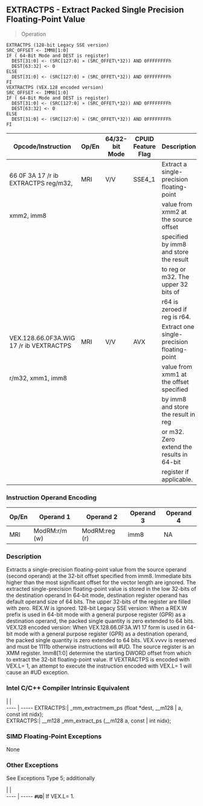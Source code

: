 ## EXTRACTPS  -  Extract Packed Single Precision Floating-Point Value

> Operation

``` slim
EXTRACTPS (128-bit Legacy SSE version)
SRC_OFFSET <- IMM8[1:0]
IF ( 64-Bit Mode and DEST is register)
  DEST[31:0] <- (SRC[127:0] » (SRC_OFFET\*32)) AND 0FFFFFFFFh
  DEST[63:32] <- 0
ELSE
  DEST[31:0] <- (SRC[127:0] » (SRC_OFFET\*32)) AND 0FFFFFFFFh
FI
VEXTRACTPS (VEX.128 encoded version)
SRC_OFFSET <- IMM8[1:0]
IF ( 64-Bit Mode and DEST is register)
  DEST[31:0] <- (SRC[127:0] » (SRC_OFFET\*32)) AND 0FFFFFFFFh
  DEST[63:32] <- 0
ELSE
  DEST[31:0] <- (SRC[127:0] » (SRC_OFFET\*32)) AND 0FFFFFFFFh
FI

```

 Opcode/Instruction                     | Op/En| 64/32-bit Mode| CPUID Feature Flag| Description                                
 ---  | --- | --- | --- | ---
 66 0F 3A 17 /r ib EXTRACTPS reg/m32,   | MRI  | V/V           | SSE4_1            | Extract a single-precision floating-point  
 xmm2, imm8                             |      |               |                   | value from xmm2 at the source offset       
                                        |      |               |                   | specified by imm8 and store the result     
                                        |      |               |                   | to reg or m32. The upper 32 bits of        
                                        |      |               |                   | r64 is zeroed if reg is r64.               
 VEX.128.66.0F3A.WIG 17 /r ib VEXTRACTPS| MRI  | V/V           | AVX               | Extract one single-precision floating-point
 r/m32, xmm1, imm8                      |      |               |                   | value from xmm1 at the offset specified    
                                        |      |               |                   | by imm8 and store the result in reg        
                                        |      |               |                   | or m32. Zero extend the results in 64-bit  
                                        |      |               |                   | register if applicable.                    

### Instruction Operand Encoding
 Op/En| Operand 1    | Operand 2    | Operand 3| Operand 4
 ---  | --- | --- | --- | ---
 MRI  | ModRM:r/m (w)| ModRM:reg (r)| imm8     | NA       

### Description
Extracts a single-precision floating-point value from the source operand (second
operand) at the 32-bit offset specified from imm8. Immediate bits higher than
the most significant offset for the vector length are ignored. The extracted
single-precision floating-point value is stored in the low 32-bits of the destination
operand In 64-bit mode, destination register operand has default operand size
of 64 bits. The upper 32-bits of the register are filled with zero. REX.W is
ignored. 128-bit Legacy SSE version: When a REX.W prefix is used in 64-bit mode
with a general purpose register (GPR) as a destination operand, the packed single
quantity is zero extended to 64 bits. VEX.128 encoded version: When VEX.128.66.0F3A.W1
17 form is used in 64-bit mode with a general purpose register (GPR) as a destination
operand, the packed single quantity is zero extended to 64 bits. VEX.vvvv is
reserved and must be 1111b otherwise instructions will #UD. The source register
is an XMM register. Imm8[1:0] determine the starting DWORD offset from which
to extract the 32-bit floating-point value. If VEXTRACTPS is encoded with VEX.L=
1, an attempt to execute the instruction encoded with VEX.L= 1 will cause an
#UD exception.



### Intel C/C++ Compiler Intrinsic Equivalent
   | |  
---- | -----
 EXTRACTPS:| _mm_extractmem_ps (float \*dest, __m128
           | a, const int nidx);                   
 EXTRACTPS:| __m128 _mm_extract_ps (__m128 a, const
           | int nidx);                            

### SIMD Floating-Point Exceptions
None


### Other Exceptions
See Exceptions Type 5; additionally

   | |  
---- | -----
 **``#UD``**| If VEX.L= 1.
